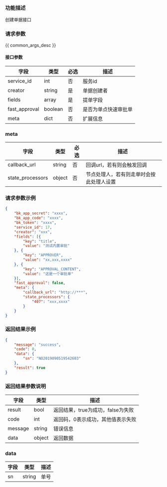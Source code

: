 ### 功能描述

创建单据接口

### 请求参数

{{ common_args_desc }}

#### 接口参数

| 字段        | 类型     | 必选  | 描述                         |
| --------- | ------ | --- | -------------------------- |
| service_id      | int    | 否   | 服务id |
| creator      | string    | 是   | 单据创建者 |
| fields      | array    | 是   | 提单字段 |
| fast_approval| boolean    | 否   | 是否为单点快速审批单 |
| meta| dict    | 否   | 扩展信息 |

### meta

| 字段                     | 类型    | 必选 | 描述       |
| ---------------------- | ------ | -------- |------|
| callback_url     | string |否| 回调url，若有则会触发回调|
| state_processors | object |否   |  节点处理人，若有则走单时会按此处理人设置|


### 请求参数示例

```json
{
	"bk_app_secret": "xxxx",
	"bk_app_code": "xxxx",
	"bk_token": "xxxx",
	"service_id": 17,
	"creator": "xxx",
	"fields": [{
		"key": "title",
		"value": "测试内置审批"
	}, {
		"key": "APPROVER",
		"value": "xx,xxx,xxxx"
	}, {
		"key": "APPROVAL_CONTENT",
		"value": "这是一个审批单"
	}],
	"fast_approval": false,
	"meta": {
		"callback_url": "http://***",
		"state_processors": {
			"407": "xxx,xxxx"
		}
	}
}  
```

### 返回结果示例

```json
{
	"message": "success",
	"code": 0,
	"data": {
		"sn": "NO2019090519542603"
	},
    "result": true
}

```

### 返回结果参数说明

| 字段      | 类型        | 描述                      |
| ------- | --------- | ----------------------- |
| result  | bool      | 返回结果，true为成功，false为失败   |
| code    | int       | 返回码，0表示成功，其他值表示失败       |
| message | string    | 错误信息                    |
| data    | object | 返回数据 |

### data

| 字段                     | 类型     | 描述       |
| ---------------------- | ------ | -------- |
| sn                     | string | 单号     |
